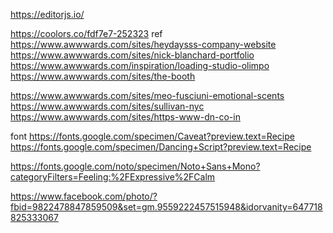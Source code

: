 https://editorjs.io/

https://coolors.co/fdf7e7-252323
ref
https://www.awwwards.com/sites/heydaysss-company-website
https://www.awwwards.com/sites/nick-blanchard-portfolio
https://www.awwwards.com/inspiration/loading-studio-olimpo
https://www.awwwards.com/sites/the-booth

https://www.awwwards.com/sites/meo-fusciuni-emotional-scents
https://www.awwwards.com/sites/sullivan-nyc
https://www.awwwards.com/sites/https-www-dn-co-in

font
https://fonts.google.com/specimen/Caveat?preview.text=Recipe
https://fonts.google.com/specimen/Dancing+Script?preview.text=Recipe

https://fonts.google.com/noto/specimen/Noto+Sans+Mono?categoryFilters=Feeling:%2FExpressive%2FCalm

https://www.facebook.com/photo/?fbid=9822478847859509&set=gm.9559222457515948&idorvanity=647718825333067